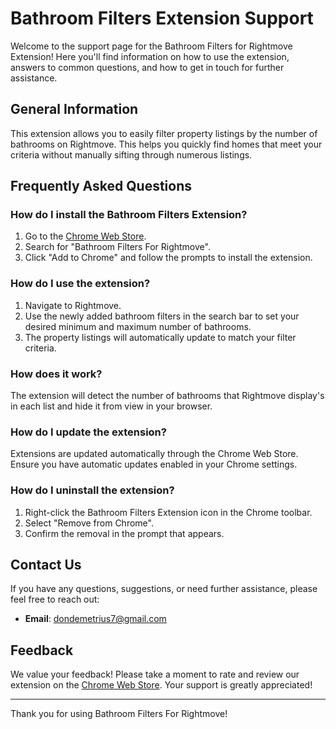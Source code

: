# Bathroom Filters Extension Support

Welcome to the support page for the Bathroom Filters for Rightmove Extension! Here you'll find information on how to use the extension, answers to common questions, and how to get in touch for further assistance.

## General Information

This extension allows you to easily filter property listings by the number of bathrooms on Rightmove. This helps you quickly find homes that meet your criteria without manually sifting through numerous listings.

## Frequently Asked Questions

### How do I install the Bathroom Filters Extension?
1. Go to the [Chrome Web Store](https://chrome.google.com/webstore).
2. Search for "Bathroom Filters For Rightmove".
3. Click "Add to Chrome" and follow the prompts to install the extension.

### How do I use the extension?
1. Navigate to Rightmove.
2. Use the newly added bathroom filters in the search bar to set your desired minimum and maximum number of bathrooms.
3. The property listings will automatically update to match your filter criteria.

### How does it work?
The extension will detect the number of bathrooms that Rightmove display's in each list and hide it from view in your browser.

### How do I update the extension?
Extensions are updated automatically through the Chrome Web Store. Ensure you have automatic updates enabled in your Chrome settings.

### How do I uninstall the extension?
1. Right-click the Bathroom Filters Extension icon in the Chrome toolbar.
2. Select "Remove from Chrome".
3. Confirm the removal in the prompt that appears.

## Contact Us

If you have any questions, suggestions, or need further assistance, please feel free to reach out:

- **Email**: [dondemetrius7@gmail.com](mailto:dev@bathroomfilters.com)

## Feedback

We value your feedback! Please take a moment to rate and review our extension on the [Chrome Web Store](https://chrome.google.com/webstore/detail/jdappbfdgiobfcocldgbgkahpbfilhod/reviews). Your support is greatly appreciated!

---

Thank you for using Bathroom Filters For Rightmove!
